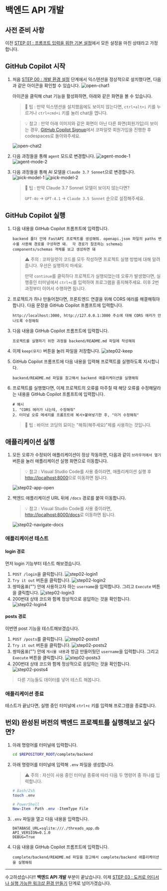 # 백엔드 API 개발

## 사전 준비 사항

이전 [STEP 01 : 프롬프트 입력을 위한 기본 설정](./step-01.md)에서 모든 설정을 마친 상태라고 가정합니다.

## GitHub Copilot 시작

1. 처음 [STEP 00 : 개발 환경 설정](./step-00.md) 단계에서 익스텐션을 정상적으로 설치했다면, 다음과 같은 아이콘을 확인할 수 있습니다.
   ![open-chat1](./img/step02-open-chat1.png)

   아이콘을 클릭해 chat 기능을 활성화하면, 아래와 같은 화면을 볼 수 있습니다.

   > 🥕 팁 : 만약 익스텐션을 설치했음에도 보이지 않는다면, `ctrl+alt+i` 키를 누르거나 `ctrl+cmd+i` 키를 눌러 chat을 엽니다.

   > 💡 참고 : 만약 아래 이미지와 같은 화면이 아닌 다른 화면(회원가입)이 보이는 경우, [GitHub Copilot Signup](https://github.com/github-copilot/signup)에서 코파일럿 회원가입을 진행한 후 codespaces로 돌아와주세요.

   ![open-chat2](./img/step02-open-chat2.png)

2. 다음 과정들을 통해 `agent` 모드로 변경합니다.
   ![agent-mode-1](./img/step02-agent-mode1.png)
   ![agent-mode-2](./img/step02-agent-mode2.png)
3. 다음 과정들을 통해 AI 모델을 `Claude 3.7 Sonnet`으로 변경합니다.
   ![pick-model-1](./img/step02-pick-model1.png)
   ![pick-model-2](./img/step02-pick-model2.png)

   > 🥕 팁 : 만약 Claude 3.7 Sonnet 모델이 보이지 않는다면?
   >
   > `GPT-4o` -> `GPT-4.1` -> `Claude 3.5 Sonnet` 순으로 설정해주세요.

## GitHub Copilot 실행

1. 다음 내용을 GitHub Copilot 프롬프트에 입력합니다.

   ```text
   backend 폴더 안에 FastAPI 프로젝트를 생성해줘. openapi.json 파일의 paths 변수를 사용해 경로를 구성하면 돼.  각 경로가 참조하는 schema는 components/schemas 객체를 보고 생성하면 돼
   ```

   > ⚠️ 주의 : 코파일럿이 코드를 모두 작성하면 프로젝트 실행 방법에 대해 알려줍니다. 우선은 실행하지 마세요.
   >
   > 만약 `continue`를 클릭하다 프로젝트가 실행되었는데 오류가 발생했다면, 실행중인 터미널에서 `ctrl+c`를 입력하여 프로그램을 중지해주세요. 이후 2번 과정부터 이어서 수행하면 됩니다.

2. 프로젝트가 하나 만들어졌다면, 프론트엔드 연결을 위해 CORS 에러를 해결해줘야합니다. 다음 문장을 GitHub Copilot 프롬프트에 입력합니다.
   ```text
   http://localhost:3000, http://127.0.0.1:3000 주소에 대해 CORS 에러가 안 나도록 수정해줘
   ```
3. 다음 내용을 GitHub Copilot 프롬프트에 입력합니다.
   ```text
   프로젝트를 실행하기 위한 과정을 backend/README.md 파일에 작성해줘
   ```
4. 이제 `keep(유지)` 버튼을 눌러 파일을 저장합니다.
   ![step02-keep](./img/step02-keep.png)
5. GitHub Copilot 프롬프트에 다음 내용을 입력해 프로젝트를 실행하도록 지시합니다.
   ```text
   backend/README.md 파일을 참고해서 backend 애플리케이션을 실행해줘
   ```
6. 프로젝트를 실행했다면, 이제 프로젝트의 오류를 마주칠 때 해당 오류를 수정해달라는 내용을 GitHub Copilot 프롬프트에 입력합니다.
   ```text
   # 예시
   1. "CORS 에러가 나는데, 수정해줘"
   2. 터미널 오류 메세지를 프롬프트에 복사+붙여넣기한 후, "이거 수정해줘"
   ```
   > 🥕 팁 : 바이브 코딩의 묘미는 "해줘(해주세요)"체를 사용하는 것입니다.

## 애플리케이션 실행

1. 모든 오류가 수정되어 애플리케이션이 정상 작동하면, 다음과 같이 `브라우저에서 열기` 버튼을 눌러 애플리케이션 실행 화면으로 이동합니다.

   > 💡 참고 : Visual Studio Code를 사용 중이라면, 애플리케이션 실행 후 [http://localhost:8000](http://localhost:8000)으로 이동하면 됩니다.

   ![step02-app-open](./img/step02-app-open.png)

2. 백엔드 애플리케이션 URL 뒤에 `/docs` 경로를 붙여 이동합니다.

   > 💡 참고 : Visual Studio Code를 사용 중이라면, [http://localhost:8000/docs](http://localhost:8000/docs)로 이동하면 됩니다.

   ![step02-navigate-docs](./img/step02-navigate-docs.png)

### <a id="application-test"></a>애플리케이션 테스트

#### login 경로

먼저 login 기능부터 테스트 해보겠습니다.

1. `POST /login`을 클릭합니다.
   ![step02-login1](./img/step02-login1.png)
2. `Try it out` 버튼을 클릭합니다.
   ![step02-login2](./img/step02-login2.png)
3. 쌍따옴표("") 안에 사용하고자 하는 `username`을 입력합니다. 그리고 `Execute` 버튼을 클릭합니다.
   ![step02-login3](./img/step02-login3.png)
4. 200번대 상태 코드와 함께 정상적으로 응답하는 것을 확인합니다.
   ![step02-login4](./img/step02-login4.png)

#### posts 경로

이번엔 post 기능을 테스트해보겠습니다.

1. `POST /posts`를 클릭합니다.
   ![step02-posts1](./img/step02-posts1.png)
2. `Try it out` 버튼을 클릭합니다.
   ![step02-posts2](./img/step02-posts2.png)
3. 쌍따옴표("") 안에 `게시물 내용`과 방금 만들어뒀던 `username`을 입력합니다. 그리고 `Execute` 버튼을 클릭합니다.
   ![step02-posts3](./img/step02-posts3.png)
4. 200번대 상태 코드와 함께 정상적으로 응답하는 것을 확인합니다.
   ![step02-posts4](./img/step02-posts4.png)

> 다른 기능들도 데이터를 넣어 테스트 해봅니다.

### 애플리케이션 종료

테스트가 끝났다면, 실행 중인 터미널에 `ctrl+c` 키를 입력해 프로그램을 종료합니다.

## <a id="extra-completed-backend"></a>번외) 완성된 버전의 백엔드 프로젝트를 실행해보고 싶다면?

1. 아래 명령어를 터미널에 입력합니다.
   ```bash
   cd $REPOSITORY_ROOT/complete/backend
   ```
2. 아래 명령어를 터미널에 입력해 `.env` 파일을 생성합니다.

   > ⚠️ 주의 : 자신이 사용 중인 터미널 종류에 따라 다음 두 명령어 중 하나를 입력합니다.

   ```bash
   # Bash/Zsh
   touch .env
   ```

   ```powershell
   # PowerShell
   New-Item -Path .env -ItemType File
   ```

3. `.env` 파일을 열고 다음 내용을 입력합니다.

   ```text
   DATABASE_URL=sqlite:///./threads_app.db
   API_VERSION=0.1.0
   DEBUG=True
   ```

4. 다음 내용을 GitHub Copilot 프롬프트에 입력합니다.
   ```text
   complete/backend/README.md 파일을 참고해서 complete/backend 애플리케이션을 실행해줘
   ```

---

수고하셨습니다!! **백엔드 API 개발** 부분이 끝났습니다. 이제 [STEP 03 : 도커로 어디서나 실행 가능한 워크샵 환경 만들기](./step-03.md) 단계로 넘어가겠습니다.
